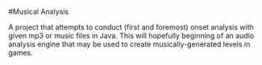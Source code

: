 #Musical Analysis

A project that attempts to conduct (first and foremost) onset analysis with given mp3 or music files in Java.
This will hopefully beginning of an audio analysis engine that may be used to create musically-generated levels in games.